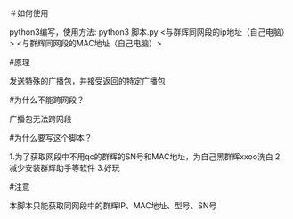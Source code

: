 ＃如何使用

python3编写，使用方法: python3 脚本.py <与群辉同网段的ip地址（自己电脑）> <与群辉同网段的MAC地址（自己电脑）>

#原理

发送特殊的广播包，并接受返回的特定广播包

#为什么不能跨网段？

广播包无法跨网段

#为什么要写这个脚本？

1.为了获取网段中不用qc的群辉的SN号和MAC地址，为自己黑群辉xxoo洗白
2.减少安装群辉助手等软件
3.好玩

#注意

本脚本只能获取同网段中的群辉IP、MAC地址、型号、SN号
